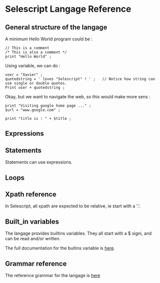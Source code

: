 # Selescript Langage Reference

## General structure of the langage

A minimum Hello World program could be :

````
// This is a comment
/* This is also a comment */
print "Hello World" ;
````

Using variable, we can do :
````
user = "Xavier" ;
quotedstring = ' loves "Selescript" ! ' ;   // Notice how string can use single or double quotes.
Print user + quotedstring ;
````

Okay, but we want to navigate the web, so this would make more sens :
````
print "Visiting google home page ..." ;
$url = "www.google.com" ;

print "title is : " + $title ;
````



## Expressions

## Statements

Statements can use expressions.

## Loops

## Xpath reference

In Selescript, all xpath are expected to be relative, ie start with a '.'.

## Built_in variables

The langage provides builtins variables. They all start with a $ signi, and can be read and/or written.

The full documentation for the buitins variable is [here](../src/main/resources/rt/builtins.list).

## Grammar reference 

The reference grammar for the langage is [here](../src/main/antlr4/auto/Selescript.g4)
